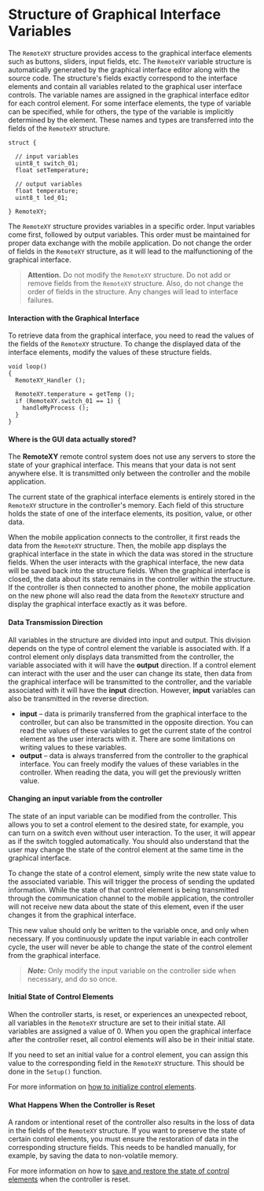 # Structure of Graphical Interface Variables

The `RemoteXY` structure provides access to the graphical interface elements such as buttons, sliders, input fields, etc. The `RemoteXY` variable structure is automatically generated by the graphical interface editor along with the source code. The structure's fields exactly correspond to the interface elements and contain all variables related to the graphical user interface controls. The variable names are assigned in the graphical interface editor for each control element. For some interface elements, the type of variable can be specified, while for others, the type of the variable is implicitly determined by the element. These names and types are transferred into the fields of the `RemoteXY` structure.

```
struct {  

  // input variables  
  uint8_t switch_01;   
  float setTemperature;  
  
  // output variables  
  float temperature;    
  uint8_t led_01;   
  
} RemoteXY;  
```

The `RemoteXY` structure provides variables in a specific order. Input variables come first, followed by output variables. This order must be maintained for proper data exchange with the mobile application. Do not change the order of fields in the `RemoteXY` structure, as it will lead to the malfunctioning of the graphical interface.

> **Attention.** Do not modify the `RemoteXY` structure. Do not add or remove fields from the `RemoteXY` structure. Also, do not change the order of fields in the structure. Any changes will lead to interface failures.

#### Interaction with the Graphical Interface

To retrieve data from the graphical interface, you need to read the values of the fields of the `RemoteXY` structure. To change the displayed data of the interface elements, modify the values of these structure fields.

```
void loop() 
{ 
  RemoteXY_Handler ();
  
  RemoteXY.temperature = getTemp ();
  if (RemoteXY.switch_01 == 1) {
    handleMyProcess ();
  }
}
```

#### Where is the GUI data actually stored?

The **RemoteXY** remote control system does not use any servers to store the state of your graphical interface. This means that your data is not sent anywhere else. It is transmitted only between the controller and the mobile application.

The current state of the graphical interface elements is entirely stored in the `RemoteXY` structure in the controller's memory. Each field of this structure holds the state of one of the interface elements, its position, value, or other data. 

When the mobile application connects to the controller, it first reads the data from the `RemoteXY` structure. Then, the mobile app displays the graphical interface in the state in which the data was stored in the structure fields. When the user interacts with the graphical interface, the new data will be saved back into the structure fields. When the graphical interface is closed, the data about its state remains in the controller within the structure. If the controller is then connected to another phone, the mobile application on the new phone will also read the data from the `RemoteXY` structure and display the graphical interface exactly as it was before.

#### Data Transmission Direction

All variables in the structure are divided into input and output. This division depends on the type of control element the variable is associated with. If a control element only displays data transmitted from the controller, the variable associated with it will have the **output** direction. If a control element can interact with the user and the user can change its state, then data from the graphical interface will be transmitted to the controller, and the variable associated with it will have the **input** direction. However, **input** variables can also be transmitted in the reverse direction.

- **input** – data is primarily transferred from the graphical interface to the controller, but can also be transmitted in the opposite direction. You can read the values of these variables to get the current state of the control element as the user interacts with it. There are some limitations on writing values to these variables.
- **output** – data is always transferred from the controller to the graphical interface. You can freely modify the values of these variables in the controller. When reading the data, you will get the previously written value.

#### Changing an input variable from the controller

The state of an input variable can be modified from the controller. This allows you to set a control element to the desired state, for example, you can turn on a switch even without user interaction. To the user, it will appear as if the switch toggled automatically. You should also understand that the user may change the state of the control element at the same time in the graphical interface.

To change the state of a control element, simply write the new state value to the associated variable. This will trigger the process of sending the updated information. While the state of that control element is being transmitted through the communication channel to the mobile application, the controller will not receive new data about the state of this element, even if the user changes it from the graphical interface.

This new value should only be written to the variable once, and only when necessary. If you continuously update the input variable in each controller cycle, the user will never be able to change the state of the control element from the graphical interface.

> ***Note:*** Only modify the input variable on the controller side when necessary, and do so once.

#### Initial State of Control Elements

When the controller starts, is reset, or experiences an unexpected reboot, all variables in the `RemoteXY` structure are set to their initial state. All variables are assigned a value of 0. When you open the graphical interface after the controller reset, all control elements will also be in their initial state.

If you need to set an initial value for a control element, you can assign this value to the corresponding field in the `RemoteXY` structure. This should be done in the `Setup()` function.

For more information on [how to initialize control elements](/code/setup/en.md).

#### What Happens When the Controller is Reset

A random or intentional reset of the controller also results in the loss of data in the fields of the `RemoteXY` structure. If you want to preserve the state of certain control elements, you must ensure the restoration of data in the corresponding structure fields. This needs to be handled manually, for example, by saving the data to non-volatile memory.

For more information on how to [save and restore the state of control elements](/code/setup/en.md) when the controller is reset.


